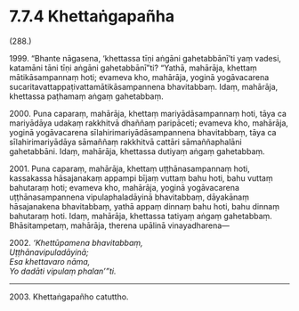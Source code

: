 # 7.7.4 Khettaṅgapañha

(288.)

1999\. “Bhante nāgasena, ‘khettassa tīṇi aṅgāni gahetabbānī’ti yaṃ vadesi, katamāni tāni tīṇi aṅgāni gahetabbānī”ti? “Yathā, mahārāja, khettaṃ mātikāsampannaṃ hoti; evameva kho, mahārāja, yoginā yogāvacarena sucaritavattappaṭivattamātikāsampannena bhavitabbaṃ. Idaṃ, mahārāja, khettassa paṭhamaṃ aṅgaṃ gahetabbaṃ.

2000\. Puna caparaṃ, mahārāja, khettaṃ mariyādāsampannaṃ hoti, tāya ca mariyādāya udakaṃ rakkhitvā dhaññaṃ paripāceti; evameva kho, mahārāja, yoginā yogāvacarena sīlahirimariyādāsampannena bhavitabbaṃ, tāya ca sīlahirimariyādāya sāmaññaṃ rakkhitvā cattāri sāmaññaphalāni gahetabbāni. Idaṃ, mahārāja, khettassa dutiyaṃ aṅgaṃ gahetabbaṃ.

2001\. Puna caparaṃ, mahārāja, khettaṃ uṭṭhānasampannaṃ hoti, kassakassa hāsajanakaṃ appampi bījaṃ vuttaṃ bahu hoti, bahu vuttaṃ bahutaraṃ hoti; evameva kho, mahārāja, yoginā yogāvacarena uṭṭhānasampannena vipulaphaladāyinā bhavitabbaṃ, dāyakānaṃ hāsajanakena bhavitabbaṃ, yathā appaṃ dinnaṃ bahu hoti, bahu dinnaṃ bahutaraṃ hoti. Idaṃ, mahārāja, khettassa tatiyaṃ aṅgaṃ gahetabbaṃ. Bhāsitampetaṃ, mahārāja, therena upālinā vinayadharena—

2002\. _‘Khettūpamena bhavitabbaṃ,_  
_Uṭṭhānavipuladāyinā;_  
_Esa khettavaro nāma,_  
_Yo dadāti vipulaṃ phalan’”ti._  

---

2003\. Khettaṅgapañho catuttho.
